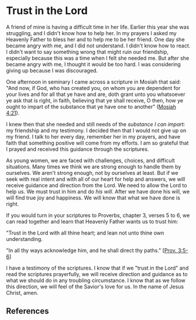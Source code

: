 # Trust in the Lord

A friend of mine is having a difficult time in her life. Earlier this year she
was struggling, and I didn't know how to help her. In my prayers I asked my
Heavenly Father to bless her and to help me to be her friend. One day she
became angry with me, and I did not understand. I didn't know how to react. I
didn't want to say something wrong that might ruin our friendship, especially
because this was a time when I felt she needed me. But after she became angry
with me, I thought it would be too hard. I was considering giving up because I
was discouraged.

One afternoon in seminary I came across a scripture in Mosiah that said: "And
now, if God, who has created you, on whom you are dependent for your lives and
for all that ye have and are, doth grant unto you whatsoever ye ask that is
right, in faith, believing that ye shall receive, O then, how ye ought to
impart of the substance that ye have one to another" ([Mosiah
4:21](/scriptures/bofm/mosiah/4.21?lang=eng#20)).

I knew then that she needed and still needs of the _substance I can impart:_
my friendship and my testimony. I decided then that I would not give up on my
friend. I talk to her every day, remember her in my prayers, and have faith
that something positive will come from my efforts. I am so grateful that I
prayed and received this guidance through the scriptures.

As young women, we are faced with challenges, choices, and difficult
situations. Many times we think we are strong enough to handle them by
ourselves. We aren't strong enough, not by ourselves at least. But if we seek
with real intent and with all of our heart for help and answers, we will
receive guidance and direction from the Lord. We need to allow the Lord to
help us. We must trust in him and do _his will._ After we have done his will,
we will find true joy and happiness. We will know that what we have done is
right.

If you would turn in your scriptures to Proverbs, chapter 3, verses 5 to 6, we
can read together and learn that Heavenly Father wants us to trust him:

"Trust in the Lord with all thine heart; and lean not unto thine own
understanding.

"In all thy ways acknowledge him, and he shall direct thy paths." [[Prov.
3:5-6](/scriptures/ot/prov/3.5-6?lang=eng#4)]

I have a testimony of the scriptures. I know that if we "trust in the Lord"
and read the scriptures prayerfully, we will receive direction and guidance as
to what we should do in any troubling circumstance. I know that as we follow
this direction, we will feel of the Savior's love for us. In the name of Jesus
Christ, amen.

## References

